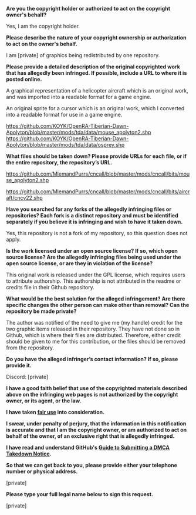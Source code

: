 **Are you the copyright holder or authorized to act on the copyright owner's behalf?**

Yes, I am the copyright holder.

**Please describe the nature of your copyright ownership or authorization to act on the owner's behalf.**

I am [private] of graphics being redistributed by one repository.

**Please provide a detailed description of the original copyrighted work that has allegedly been infringed. If possible, include a URL to where it is posted online.**

A graphical representation of a helicopter aircraft which is an original work, and was imported into a readable format for a game engine.

An original sprite for a cursor which is an original work, which I converted into a readable format for use in a game engine.

https://github.com/KOYK/OpenRA-Tiberian-Dawn-Apolyton/blob/master/mods/tda/data/mouse_apolyton2.shp  
https://github.com/KOYK/OpenRA-Tiberian-Dawn-Apolyton/blob/master/mods/tda/data/osprey.shp

**What files should be taken down? Please provide URLs for each file, or if the entire repository, the repository’s URL.**

https://github.com/MlemandPurrs/cncall/blob/master/mods/cncall/bits/mouse_apolyton2.shp

https://github.com/MlemandPurrs/cncall/blob/master/mods/cncall/bits/aircraft/cncv22.shp

**Have you searched for any forks of the allegedly infringing files or repositories? Each fork is a distinct repository and must be identified separately if you believe it is infringing and wish to have it taken down.**

Yes, this repository is not a fork of my repository, so this question does not apply.

**Is the work licensed under an open source license? If so, which open source license? Are the allegedly infringing files being used under the open source license, or are they in violation of the license?**

This original work is released under the GPL license, which requires users to attribute authorship. This authorship is not attributed in the readme or credits file in their Github repository.

**What would be the best solution for the alleged infringement? Are there specific changes the other person can make other than removal? Can the repository be made private?**

The author was notified of the need to give me (my handle) credit for the two graphic items released in their repository. They have not done so in Github, which is where their files are distributed. Therefore, either credit should be given to me for this contribution, or the files should be removed from the repository.

**Do you have the alleged infringer’s contact information? If so, please provide it.**

Discord: [private]

**I have a good faith belief that use of the copyrighted materials described above on the infringing web pages is not authorized by the copyright owner, or its agent, or the law.**

**I have taken <a href="https://www.lumendatabase.org/topics/22">fair use</a> into consideration.**

**I swear, under penalty of perjury, that the information in this notification is accurate and that I am the copyright owner, or am authorized to act on behalf of the owner, of an exclusive right that is allegedly infringed.**

**I have read and understand GitHub's <a href="https://docs.github.com/articles/guide-to-submitting-a-dmca-takedown-notice/">Guide to Submitting a DMCA Takedown Notice</a>.**

**So that we can get back to you, please provide either your telephone number or physical address.**

[private]

**Please type your full legal name below to sign this request.**

[private]
